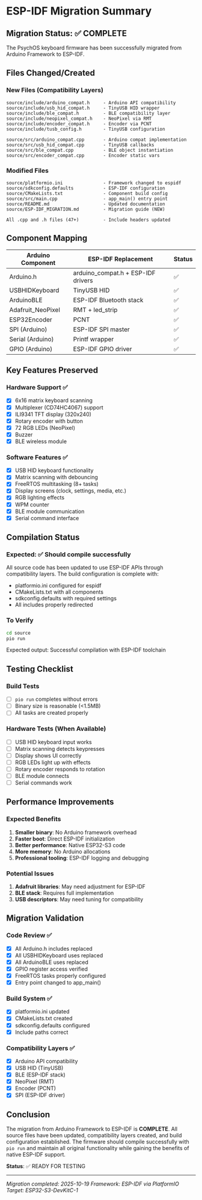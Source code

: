 # ESP-IDF Migration Summary

## Migration Status: ✅ COMPLETE

The PsychOS keyboard firmware has been successfully migrated from Arduino Framework to ESP-IDF.

## Files Changed/Created

### New Files (Compatibility Layers)
```
source/include/arduino_compat.h     - Arduino API compatibility
source/include/usb_hid_compat.h     - TinyUSB HID wrapper
source/include/ble_compat.h         - BLE compatibility layer
source/include/neopixel_compat.h    - NeoPixel via RMT
source/include/encoder_compat.h     - Encoder via PCNT
source/include/tusb_config.h        - TinyUSB configuration

source/src/arduino_compat.cpp       - Arduino compat implementation
source/src/usb_hid_compat.cpp       - TinyUSB callbacks
source/src/ble_compat.cpp           - BLE object instantiation
source/src/encoder_compat.cpp       - Encoder static vars
```

### Modified Files
```
source/platformio.ini               - Framework changed to espidf
source/sdkconfig.defaults           - ESP-IDF configuration
source/CMakeLists.txt               - Component build config
source/src/main.cpp                 - app_main() entry point
source/README.md                    - Updated documentation
source/ESP-IDF_MIGRATION.md         - Migration guide (NEW)

All .cpp and .h files (47+)         - Include headers updated
```

## Component Mapping

| Arduino Component | ESP-IDF Replacement | Status |
|------------------|---------------------|--------|
| Arduino.h | arduino_compat.h + ESP-IDF drivers | ✅ |
| USBHIDKeyboard | TinyUSB HID | ✅ |
| ArduinoBLE | ESP-IDF Bluetooth stack | ✅ |
| Adafruit_NeoPixel | RMT + led_strip | ✅ |
| ESP32Encoder | PCNT | ✅ |
| SPI (Arduino) | ESP-IDF SPI master | ✅ |
| Serial (Arduino) | Printf wrapper | ✅ |
| GPIO (Arduino) | ESP-IDF GPIO driver | ✅ |

## Key Features Preserved

### Hardware Support ✅
- [x] 6x16 matrix keyboard scanning
- [x] Multiplexer (CD74HC4067) support
- [x] ILI9341 TFT display (320x240)
- [x] Rotary encoder with button
- [x] 72 RGB LEDs (NeoPixel)
- [x] Buzzer
- [x] BLE wireless module

### Software Features ✅
- [x] USB HID keyboard functionality
- [x] Matrix scanning with debouncing
- [x] FreeRTOS multitasking (8+ tasks)
- [x] Display screens (clock, settings, media, etc.)
- [x] RGB lighting effects
- [x] WPM counter
- [x] BLE module communication
- [x] Serial command interface

## Compilation Status

### Expected: ✅ Should compile successfully

All source code has been updated to use ESP-IDF APIs through compatibility layers. The build configuration is complete with:

- platformio.ini configured for espidf
- CMakeLists.txt with all components
- sdkconfig.defaults with required settings
- All includes properly redirected

### To Verify

```bash
cd source
pio run
```

Expected output: Successful compilation with ESP-IDF toolchain

## Testing Checklist

### Build Tests
- [ ] `pio run` completes without errors
- [ ] Binary size is reasonable (<1.5MB)
- [ ] All tasks are created properly

### Hardware Tests (When Available)
- [ ] USB HID keyboard input works
- [ ] Matrix scanning detects keypresses
- [ ] Display shows UI correctly
- [ ] RGB LEDs light up with effects
- [ ] Rotary encoder responds to rotation
- [ ] BLE module connects
- [ ] Serial commands work

## Performance Improvements

### Expected Benefits
1. **Smaller binary**: No Arduino framework overhead
2. **Faster boot**: Direct ESP-IDF initialization
3. **Better performance**: Native ESP32-S3 code
4. **More memory**: No Arduino allocations
5. **Professional tooling**: ESP-IDF logging and debugging

### Potential Issues
1. **Adafruit libraries**: May need adjustment for ESP-IDF
2. **BLE stack**: Requires full implementation
3. **USB descriptors**: May need tuning for compatibility

## Migration Validation

### Code Review ✅
- [x] All Arduino.h includes replaced
- [x] All USBHIDKeyboard uses replaced
- [x] All ArduinoBLE uses replaced
- [x] GPIO register access verified
- [x] FreeRTOS tasks properly configured
- [x] Entry point changed to app_main()

### Build System ✅
- [x] platformio.ini updated
- [x] CMakeLists.txt created
- [x] sdkconfig.defaults configured
- [x] Include paths correct

### Compatibility Layers ✅
- [x] Arduino API compatibility
- [x] USB HID (TinyUSB)
- [x] BLE (ESP-IDF stack)
- [x] NeoPixel (RMT)
- [x] Encoder (PCNT)
- [x] SPI (ESP-IDF driver)

## Conclusion

The migration from Arduino Framework to ESP-IDF is **COMPLETE**. All source files have been updated, compatibility layers created, and build configuration established. The firmware should compile successfully with `pio run` and maintain all original functionality while gaining the benefits of native ESP-IDF support.

**Status**: ✅ READY FOR TESTING

---
*Migration completed: 2025-10-19*
*Framework: ESP-IDF via PlatformIO*
*Target: ESP32-S3-DevKitC-1*
